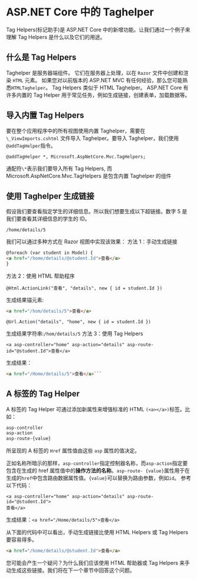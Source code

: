 # ASP.NET Core 中的 Taghelper

Tag Helpers(标记助手)是 ASP.NET Core 中的新增功能。让我们通过一个例子来理解 Tag Helpers 是什么以及它们的用途。

## 什么是 Tag Helpers

Taghelper 是服务器端组件。 它们在服务器上处理，以在 `Razor` 文件中创建和渲染 `HTML` 元素。 如果您对以前版本的 ASP.NET MVC 有任何经验，那么您可能熟悉`HTMLTaghelper`。 Tag Helpers 类似于 HTML Taghelper。 ASP.NET Core 有许多内置的 Tag Helper 用于常见任务，例如生成链接，创建表单，加载数据等。

## 导入内置 Tag Helpers

要在整个应用程序中的所有视图使用内置 Taghelper，需要在`\_ViewImports.cshtml` 文件导入 Taghelper。要导入 Taghelper，我们使用`@addTagHelper`指令。

```razor
@addTagHelper *, Microsoft.AspNetCore.Mvc.TagHelpers;
```

通配符`\*`表示我们要导入所有 Tag Helpers, 而 Microsoft.AspNetCore.Mvc.TagHelpers 是包含内置 Taghelper 的组件

## 使用 Taghelper 生成链接

假设我们要查看指定学生的详细信息。所以我们想要生成以下超链接。数字 5 是我们要查看其详细信息的学生的 ID。

`/home/details/5`

我们可以通过多种方式在 Razor 视图中实现该效果：
方法 1：手动生成链接

```html
@foreach (var student in Model) {
<a href="/home/details/@student.Id">查看</a>
}
```

方法 2：使用 HTML 帮助程序

```
@Html.ActionLink("查看", "details", new { id = student.Id })

```

生成结果锚元素:

```html
<a href="/hom/details/5">查看</a>
```

```
@Url.Action("details", "home", new { id = student.Id })
```

生成结果字符串:`/hom/details/5`
方法 3：使用 Tag Helpers

```
<a asp-controller="home" asp-action="details" asp-route-id="@student.Id">查看</a>
```

生成结果：

````html
<a href="/Home/details/5">查看</a>```
````

## A 标签的 Tag Helper

A 标签的 Tag Helper 可通过添加新属性来增强标准的 HTML `(<a></a>)`标签。比如：

```css
asp-controller
asp-action
asp-route-{value}
```

所呈现的 A 标签的 `Href` 属性值由这些 `asp` 属性的值决定。

正如名称所暗示的那样，`asp-controller`指定控制器名称，而`asp-action`指定要包含在生成的 href 属性值中的**操作方法的名称**。`asp-route- {value}`属性用于在生成的`href`中包含路由数据属性值。`{value}`可以替换为路由参数，例如`id`。
参考以下代码：

```
<a asp-controller="home" asp-action="details" asp-route-id="@student.Id">
查看</a>
```

生成结果：`<a href="/Home/details/5">查看</a>`

从下面的代码中可以看出，手动生成链接比使用 HTML Helpers 或 Tag Helpers 要容易得多。

```html
<a href="/home/details/@student.Id">查看</a>
```

您可能会产生一个疑问？为什么我们应该使用 HTML 帮助器或 Tag Helpers 来手动生成这些链接。我们将在下一个章节中回答这个问题。
